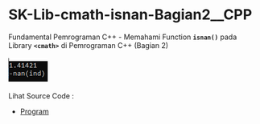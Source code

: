 # SK-Lib-cmath-isnan-Bagian2__CPP
Fundamental Pemrograman C++ - Memahami Function <code><b>isnan()</b></code> pada Library <code><b>&lt;cmath></b></code> di Pemrograman C++ (Bagian 2)<br><br>
<img src="https://github.com/RizkyKhapidsyah/SK-Lib-cmath-isnan-Bagian2__CPP/blob/master/SK-Lib-cmath-isnan-Bagian2__CPP/result/001.PNG"><br><br>
Lihat Source Code : <br>
- <a href="https://github.com/RizkyKhapidsyah/SK-Lib-cmath-isnan-Bagian2__CPP/blob/master/SK-Lib-cmath-isnan-Bagian2__CPP/Source.cpp">Program</a>
